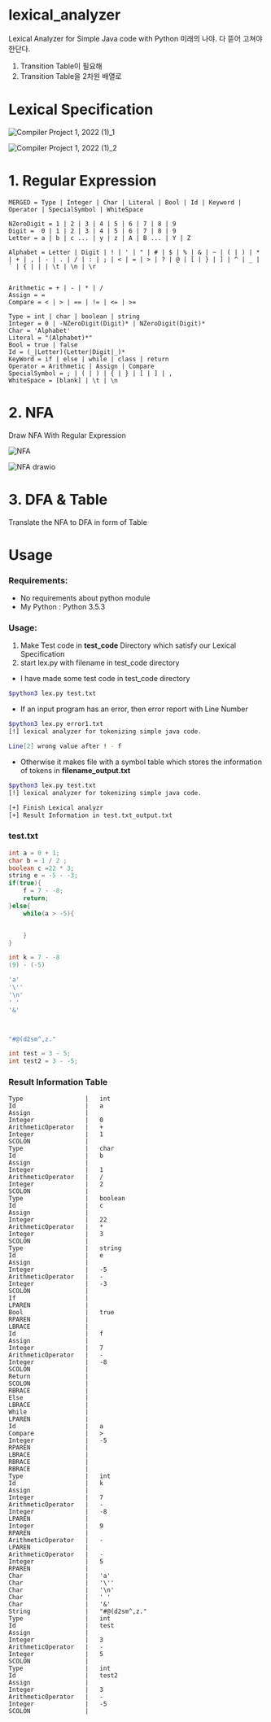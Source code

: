 # lexical_analyzer
Lexical Analyzer for Simple Java code with Python
미래의 나야. 다 뜯어 고쳐야 한단다.
1. Transition Table이 필요해
2. Transition Table을 2차원 배열로 

# Lexical Specification

![Compiler Project 1, 2022 (1)_1](https://user-images.githubusercontent.com/33647663/162481883-0bba339c-780f-4a6b-b76f-18494e84e3ae.png)

![Compiler Project 1, 2022 (1)_2](https://user-images.githubusercontent.com/33647663/162481877-cce4cfcf-1d23-416d-b5ab-9004277579bf.png)

# 1. Regular Expression

```re
MERGED = Type | Integer | Char | Literal | Bool | Id | Keyword | Operator | SpecialSymbol | WhiteSpace

NZeroDigit = 1 | 2 | 3 | 4 | 5 | 6 | 7 | 8 | 9 
Digit =  0 | 1 | 2 | 3 | 4 | 5 | 6 | 7 | 8 | 9 
Letter = a | b | c ... | y | z | A | B ... | Y | Z

Alphabet = Letter | Digit | ! | ' | " | # | $ | % | & | ~ | ( | ) | * | + | , | - | . | / | : | ; | < | = | > | ? | @ | [ | } | ] | ^ | _ | ` | { | | | \t | \n | \r


Arithmetic = + | - | * | /
Assign = =
Compare = < | > | == | != | <= | >=

Type = int | char | boolean | string
Integer = 0 | -NZeroDigit(Digit)* | NZeroDigit(Digit)*
Char = 'Alphabet'
Literal = "(Alphabet)*"
Bool = true | false
Id = (_|Letter)(Letter|Digit|_)*
KeyWord = if | else | while | class | return
Operator = Arithmetic | Assign | Compare
SpecialSymbol = ; | ( | ) | { | } | [ | ] | ,
WhiteSpace = [blank] | \t | \n  
```

# 2. NFA
Draw NFA With Regular Expression

![NFA](https://user-images.githubusercontent.com/33647663/162559648-feedacb0-a2de-4776-9fca-70799ec5a5ec.png)

![NFA drawio](https://user-images.githubusercontent.com/33647663/162576571-467b6261-00bd-41ba-a764-cc08bdaf675a.png)


# 3. DFA & Table
Translate the NFA to DFA in form of Table


# Usage

### Requirements:
- No requirements about python module
- My Python : Python 3.5.3

### Usage:
1. Make Test code in **test_code** Directory which satisfy our Lexical Specification
2. start lex.py with filename in test_code directory
- I have made some test code in test_code directory
```sh
$python3 lex.py test.txt
```

- If an input program has an error, then error report with Line Number
```sh
$python3 lex.py error1.txt
[!] lexical analyzer for tokenizing simple java code.

Line[2] wrong value after ! - f
```
- Otherwise it makes file with a symbol table which stores the information of tokens in **filename_output.txt**

```sh
$python3 lex.py test.txt
[!] lexical analyzer for tokenizing simple java code.

[+] Finish Lexical analyzr
[+] Result Information in test.txt_output.txt
```

### test.txt
```java
int a = 0 + 1;
char b = 1 / 2 ;
boolean c =22 * 3;
string e = -5 - -3;
if(true){
    f = 7 - -8;
    return;
}else{
    while(a > -5){


    }
}

int k = 7 - -8
(9) - (-5)

'a'
'\''
'\n'
' '
'&'



"#@(d2sm^,z."

int test = 3 - 5;
int test2 = 3 - -5;

```

### Result Information Table

```
Type                 |	 int
Id                   |	 a
Assign               |	 
Integer              |	 0
ArithmeticOperator   |	 +
Integer              |	 1
SCOLON               |	 
Type                 |	 char
Id                   |	 b
Assign               |	 
Integer              |	 1
ArithmeticOperator   |	 /
Integer              |	 2
SCOLON               |	 
Type                 |	 boolean
Id                   |	 c
Assign               |	 
Integer              |	 22
ArithmeticOperator   |	 *
Integer              |	 3
SCOLON               |	 
Type                 |	 string
Id                   |	 e
Assign               |	 
Integer              |	 -5
ArithmeticOperator   |	 -
Integer              |	 -3
SCOLON               |	 
If                   |	 
LPAREN               |	 
Bool                 |	 true
RPAREN               |	 
LBRACE               |	 
Id                   |	 f
Assign               |	 
Integer              |	 7
ArithmeticOperator   |	 -
Integer              |	 -8
SCOLON               |	 
Return               |	 
SCOLON               |	 
RBRACE               |	 
Else                 |	 
LBRACE               |	 
While                |	 
LPAREN               |	 
Id                   |	 a
Compare              |	 >
Integer              |	 -5
RPAREN               |	 
LBRACE               |	 
RBRACE               |	 
RBRACE               |	 
Type                 |	 int
Id                   |	 k
Assign               |	 
Integer              |	 7
ArithmeticOperator   |	 -
Integer              |	 -8
LPAREN               |	 
Integer              |	 9
RPAREN               |	 
ArithmeticOperator   |	 -
LPAREN               |	 
ArithmeticOperator   |	 -
Integer              |	 5
RPAREN               |	 
Char                 |	 'a'
Char                 |	 '\''
Char                 |	 '\n'
Char                 |	 ' '
Char                 |	 '&'
String               |	 "#@(d2sm^,z."
Type                 |	 int
Id                   |	 test
Assign               |	 
Integer              |	 3
ArithmeticOperator   |	 -
Integer              |	 5
SCOLON               |	 
Type                 |	 int
Id                   |	 test2
Assign               |	 
Integer              |	 3
ArithmeticOperator   |	 -
Integer              |	 -5
SCOLON               |	 

```



